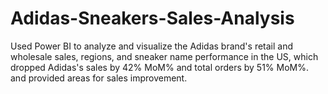 # Adidas-Sneakers-Sales-Analysis
Used Power BI to analyze and visualize the Adidas brand's retail and wholesale sales, regions, and sneaker name performance in the US, which dropped Adidas's sales by 42% MoM% and total orders by 51% MoM%. and provided areas for sales improvement.
